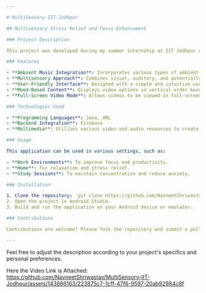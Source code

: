 ```yaml
---

# MultiSensory-IIT-Jodhpur

## Multisensory Stress Relief and Focus Enhancement

### Project Description

This project was developed during my summer internship at IIT Jodhpur under the guidance of Prof. Anuj Pal Kapoor. The aim of this project is to create an application that leverages multisensory concepts to relieve stress, enhance focus, and promote overall happiness.

### Features

- **Ambient Music Integration**: Incorporates various types of ambient music to help users relax and concentrate.
- **Multisensory Approach**: Combines visual, auditory, and potentially tactile stimuli to create a calming environment.
- **User-Friendly Interface**: Designed with a simple and intuitive user interface for easy navigation and use.
- **Mood-Based Content**: Displays video options in vertical order based on the user's mood score, ensuring personalized content delivery.
- **Full-Screen Video Mode**: Allows videos to be viewed in full-screen portrait mode for an immersive experience.

### Technologies Used

- **Programming Languages**: Java, XML
- **Backend Integration**: Firebase
- **Multimedia**: Utilizes various video and audio resources to create a multisensory experience.

### Usage

This application can be used in various settings, such as:

- **Work Environments**: To improve focus and productivity.
- **Home**: For relaxation and stress relief.
- **Study Sessions**: To maintain concentration and reduce anxiety.

### Installation

1. Clone the repository: `git clone https://github.com/NavneetShriwastav/MultiSensory-IIT-Jodhpur.git`
2. Open the project in Android Studio.
3. Build and run the application on your Android device or emulator.

### Contributions

Contributions are welcome! Please fork the repository and submit a pull request with your enhancements.

---
```


Feel free to adjust the description according to your project's specifics and personal preferences.

Here the Video Link is Attached:
https://github.com/NavneetShriwastav/MultiSensory-IIT-Jodhpur/assets/143866163/223875c7-1cff-47f6-9597-20ab92984c8f


